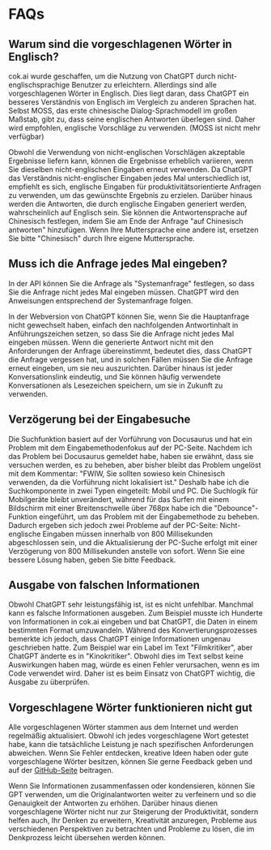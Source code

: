 # FAQs

## Warum sind die vorgeschlagenen Wörter in Englisch?

cok.ai wurde geschaffen, um die Nutzung von ChatGPT durch nicht-englischsprachige Benutzer zu erleichtern. Allerdings sind alle vorgeschlagenen Wörter in Englisch. Dies liegt daran, dass ChatGPT ein besseres Verständnis von Englisch im Vergleich zu anderen Sprachen hat. Selbst MOSS, das erste chinesische Dialog-Sprachmodell im großen Maßstab, gibt zu, dass seine englischen Antworten überlegen sind. Daher wird empfohlen, englische Vorschläge zu verwenden. (MOSS ist nicht mehr verfügbar)

Obwohl die Verwendung von nicht-englischen Vorschlägen akzeptable Ergebnisse liefern kann, können die Ergebnisse erheblich variieren, wenn Sie dieselben nicht-englischen Eingaben erneut verwenden. Da ChatGPT das Verständnis nicht-englischer Eingaben jedes Mal unterschiedlich ist, empfiehlt es sich, englische Eingaben für produktivitätsorientierte Anfragen zu verwenden, um das gewünschte Ergebnis zu erzielen. Darüber hinaus werden die Antworten, die durch englische Eingaben generiert werden, wahrscheinlich auf Englisch sein. Sie können die Antwortensprache auf Chinesisch festlegen, indem Sie am Ende der Anfrage "auf Chinesisch antworten" hinzufügen. Wenn Ihre Muttersprache eine andere ist, ersetzen Sie bitte "Chinesisch" durch Ihre eigene Muttersprache.

## Muss ich die Anfrage jedes Mal eingeben?

In der API können Sie die Anfrage als "Systemanfrage" festlegen, so dass Sie die Anfrage nicht jedes Mal eingeben müssen. ChatGPT wird den Anweisungen entsprechend der Systemanfrage folgen.

In der Webversion von ChatGPT können Sie, wenn Sie die Hauptanfrage nicht gewechselt haben, einfach den nachfolgenden Antwortinhalt in Anführungszeichen setzen, so dass Sie die Anfrage nicht jedes Mal eingeben müssen. Wenn die generierte Antwort nicht mit den Anforderungen der Anfrage übereinstimmt, bedeutet dies, dass ChatGPT die Anfrage vergessen hat, und in solchen Fällen müssen Sie die Anfrage erneut eingeben, um sie neu auszurichten. Darüber hinaus ist jeder Konversationslink eindeutig, und Sie können häufig verwendete Konversationen als Lesezeichen speichern, um sie in Zukunft zu verwenden.

## Verzögerung bei der Eingabesuche

Die Suchfunktion basiert auf der Vorführung von Docusaurus und hat ein Problem mit dem Eingabemethodenfokus auf der PC-Seite. Nachdem ich das Problem bei Docusaurus gemeldet habe, haben sie erwähnt, dass sie versuchen werden, es zu beheben, aber bisher bleibt das Problem ungelöst mit dem Kommentar: "FWIW, Sie sollten sowieso kein Chinesisch verwenden, da die Vorführung nicht lokalisiert ist." Deshalb habe ich die Suchkomponente in zwei Typen eingeteilt: Mobil und PC. Die Suchlogik für Mobilgeräte bleibt unverändert, während für das Surfen mit einem Bildschirm mit einer Breitenschwelle über 768px habe ich die "Debounce"-Funktion eingeführt, um das Problem mit der Eingabemethode zu beheben. Dadurch ergeben sich jedoch zwei Probleme auf der PC-Seite: Nicht-englische Eingaben müssen innerhalb von 800 Millisekunden abgeschlossen sein, und die Aktualisierung der PC-Suche erfolgt mit einer Verzögerung von 800 Millisekunden anstelle von sofort. Wenn Sie eine bessere Lösung haben, geben Sie bitte Feedback.

## Ausgabe von falschen Informationen

Obwohl ChatGPT sehr leistungsfähig ist, ist es nicht unfehlbar. Manchmal kann es falsche Informationen ausgeben. Zum Beispiel musste ich Hunderte von Informationen in cok.ai eingeben und bat ChatGPT, die Daten in einem bestimmten Format umzuwandeln. Während des Konvertierungsprozesses bemerkte ich jedoch, dass ChatGPT einige Informationen ungenau geschrieben hatte. Zum Beispiel war ein Label im Text "Filmkritiker", aber ChatGPT änderte es in "Kinokritiker". Obwohl dies im Text selbst keine Auswirkungen haben mag, würde es einen Fehler verursachen, wenn es im Code verwendet wird. Daher ist es beim Einsatz von ChatGPT wichtig, die Ausgabe zu überprüfen.

## Vorgeschlagene Wörter funktionieren nicht gut

Alle vorgeschlagenen Wörter stammen aus dem Internet und werden regelmäßig aktualisiert. Obwohl ich jedes vorgeschlagene Wort getestet habe, kann die tatsächliche Leistung je nach spezifischen Anforderungen abweichen. Wenn Sie Fehler entdecken, kreative Ideen haben oder gute vorgeschlagene Wörter besitzen, können Sie gerne Feedback geben und auf der [GitHub-Seite](https://github.com/privacyrepo/cok.ai/discussions/11) beitragen.

Wenn Sie Informationen zusammenfassen oder kondensieren, können Sie GPT verwenden, um die Originalantworten weiter zu verfeinern und so die Genauigkeit der Antworten zu erhöhen. Darüber hinaus dienen vorgeschlagene Wörter nicht nur zur Steigerung der Produktivität, sondern helfen auch, Ihr Denken zu erweitern, Kreativität anzuregen, Probleme aus verschiedenen Perspektiven zu betrachten und Probleme zu lösen, die im Denkprozess leicht übersehen werden können.
